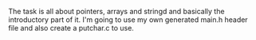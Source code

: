 The task is all about pointers, arrays and stringd and basically the introductory part of it. I'm going to use my own generated main.h header file and also create a putchar.c to use.

